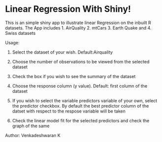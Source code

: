 Linear Regression With Shiny!
===============================================
This is an simple shiny app to illustrate linear Regression on the inbuilt R datasets. The App includes 1. AirQuality 2. mtCars 3. Earth Quake and 4. Swiss datasets

Usage:

1. Select the dataset of your wish. Default:Airquality

2. Choose the number of observations to be viewed from the selected dataset

3. Check the box if you wish to see the summary of the dataset

4. Choose the response column (y value). Default: first column of the dataset

5. If you wish to select the variable predictors variable of your own, select the predictor checkbox. By default the best predictor column of the datset with respect to the respose variable will be taken

6. Check the linear model fit for the selected predictors and check the graph of the same

Author: Venkadeshwaran K